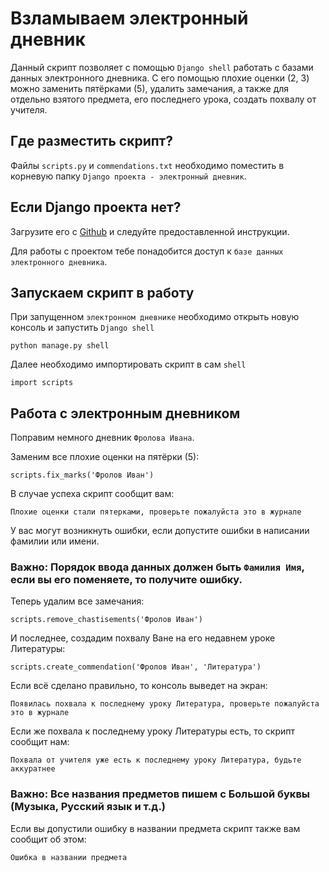 # Взламываем электронный дневник
Данный скрипт позволяет с помощью `Django shell` работать с базами данных электронного дневника. С его помощью плохие оценки (2, 3) можно заменить пятёрками (5), удалить замечания, а также для отдельно взятого предмета, его последнего урока, создать похвалу от учителя.

## Где разместить скрипт?
Файлы `scripts.py` и `commendations.txt` необходимо поместить в корневую папку `Django проекта - электронный дневник`.

## Если Django проекта нет?
Загрузите его с [Github](https://github.com/devmanorg/e-diary/tree/master) и следуйте предоставленной инструкции.

Для работы с проектом тебе понадобится доступ к `базе данных электронного дневника`.
## Запускаем скрипт в работу
При запущенном `электронном дневнике` необходимо открыть новую консоль и запустить `Django shell`
```
python manage.py shell
```
Далее необходимо импортировать скрипт в сам `shell`
```
import scripts
```
## Работа с электронным дневником
Поправим немного дневник `Фролова Ивана`.

Заменим все плохие оценки на пятёрки (5):
```
scripts.fix_marks('Фролов Иван')
```
В случае успеха скрипт сообщит вам:
```
Плохие оценки стали пятерками, проверьте пожалуйста это в журнале
```
У вас могут возникнуть ошибки, если допустите ошибки в написании фамилии или имени.

### **Важно**: Порядок ввода данных должен быть `Фамилия Имя`, если вы его поменяете, то получите ошибку.
Теперь удалим все замечания:
```
scripts.remove_chastisements('Фролов Иван')
```
И последнее, создадим похвалу Ване на его недавнем уроке Литературы:
```
scripts.create_commendation('Фролов Иван', 'Литература')
```
Если всё сделано правильно, то консоль выведет на экран:
```
Появилась похвала к последнему уроку Литература, проверьте пожалуйста это в журнале
```
Если же похвала к последнему уроку Литературы есть, то скрипт сообщит нам:
```
Похвала от учителя уже есть к последнему уроку Литература, будьте аккуратнее
```
### **Важно**: Все названия предметов пишем с Большой буквы (Музыка, Русский язык и т.д.)
Если вы допустили ошибку в названии предмета скрипт также вам сообщит об этом:
```
Ошибка в названии предмета
```

